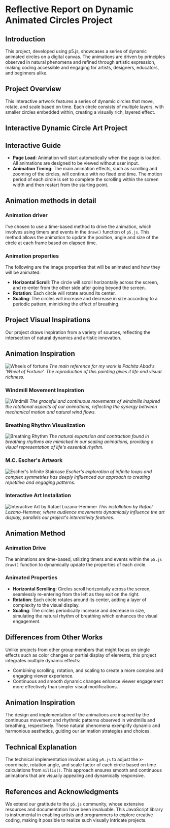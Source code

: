 # Reflective Report on Dynamic Animated Circles Project

## Introduction

This project, developed using p5.js, showcases a series of dynamic animated circles on a digital canvas. The animations are driven by principles observed in natural phenomena and refined through artistic expression, making coding accessible and engaging for artists, designers, educators, and beginners alike.

## Project Overview

This interactive artwork features a series of dynamic circles that move, rotate, and scale based on time. Each circle consists of multiple layers, with smaller circles embedded within, creating a visually rich, layered effect.

## Interactive Dynamic Circle Art Project

## Interactive Guide

- **Page Load**: Animation will start automatically when the page is loaded. All animations are designed to be viewed without user input.
- **Animation Timing**: The main animation effects, such as scrolling and zooming of the circles, will continue with no fixed end time. The motion period of each circle is set to complete the scrolling within the screen width and then restart from the starting point.

## Animation methods in detail

### Animation driver

I've chosen to use a time-based method to drive the animation, which involves using timers and events in the `draw()` function of `p5.js`. This method allows the animation to update the position, angle and size of the circle at each frame based on elapsed time.

### Animation properties

The following are the image properties that will be animated and how they will be animated:

- **Horizontal Scroll**: The circle will scroll horizontally across the screen, and re-enter from the other side after going beyond the screen.
- **Rotation**: Each circle will rotate around its center.
- **Scaling**: The circles will increase and decrease in size according to a periodic pattern, mimicking the effect of breathing.

## Project Visual Inspirations

Our project draws inspiration from a variety of sources, reflecting the intersection of natural dynamics and artistic innovation.

## Animation Inspiration

![Wheels of fortune](assets/Pacita%20Abad%20Wheels%20of%20fortune.jpg)
*The main reference for my work is Pachita Abad's ‘Wheel of Fortune’. The reproduction of this painting gives it life and visual richness.*

### Windmill Movement Inspiration

![Windmill](assets/windmill.jpg)
*The graceful and continuous movements of windmills inspired the rotational aspects of our animations, reflecting the synergy between mechanical motion and natural wind flows.*

### Breathing Rhythm Visualization

![Breathing Rhythm](assets/breathing.jpg)
*The natural expansion and contraction found in breathing rhythms are mimicked in our scaling animations, providing a visual representation of life's essential rhythm.*

### M.C. Escher's Artwork

![Escher's Infinite Staircase](assets/Escher's_Infinite_Staircase.jpeg)
*Escher's exploration of infinite loops and complex symmetries has deeply influenced our approach to creating repetitive and engaging patterns.*

### Interactive Art Installation

![Interactive Art by Rafael Lozano-Hemmer](assets/Interactive_Art_by_Rafael_Lozano-Hemmer.jpg)
*This installation by Rafael Lozano-Hemmer, where audience movements dynamically influence the art display, parallels our project's interactivity features.*

## Animation Method

### Animation Drive

The animations are time-based, utilizing timers and events within the `p5.js` `draw()` function to dynamically update the properties of each circle.

### Animated Properties

- **Horizontal Scrolling**: Circles scroll horizontally across the screen, seamlessly re-entering from the left as they exit on the right.
- **Rotation**: Each circle rotates around its center, adding a layer of complexity to the visual display.
- **Scaling**: The circles periodically increase and decrease in size, simulating the natural rhythm of breathing which enhances the visual engagement.

## Differences from Other Works

Unlike projects from other group members that might focus on single effects such as color changes or partial display of elements, this project integrates multiple dynamic effects:
- Combining scrolling, rotation, and scaling to create a more complex and engaging viewer experience.
- Continuous and smooth dynamic changes enhance viewer engagement more effectively than simpler visual modifications.

## Animation Inspiration

The design and implementation of the animations are inspired by the continuous movement and rhythmic patterns observed in windmills and breathing, respectively. These natural phenomena exemplify dynamic and harmonious aesthetics, guiding our animation strategies and choices.

## Technical Explanation

The technical implementation involves using `p5.js` to adjust the x-coordinate, rotation angle, and scale factor of each circle based on time calculations from `millis()`. This approach ensures smooth and continuous animations that are visually appealing and dynamically responsive.

## References and Acknowledgments

We extend our gratitude to the `p5.js` community, whose extensive resources and documentation have been invaluable. This JavaScript library is instrumental in enabling artists and programmers to explore creative coding, making it possible to realize such visually intricate projects.

